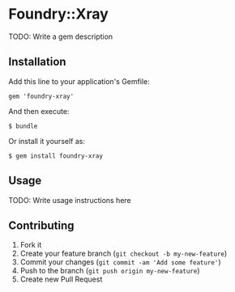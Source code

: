 # Foundry::Xray

TODO: Write a gem description

## Installation

Add this line to your application's Gemfile:

    gem 'foundry-xray'

And then execute:

    $ bundle

Or install it yourself as:

    $ gem install foundry-xray

## Usage

TODO: Write usage instructions here

## Contributing

1. Fork it
2. Create your feature branch (`git checkout -b my-new-feature`)
3. Commit your changes (`git commit -am 'Add some feature'`)
4. Push to the branch (`git push origin my-new-feature`)
5. Create new Pull Request
